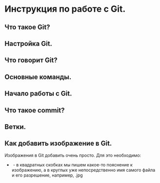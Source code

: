# Инструкция по работе с Git.

## Что такое Git?

## Настройка Git.

## Что говорит Git?

## Основные команды.

## Начало работы с Git.

## Что такое commit?

## Ветки. 

## Как добавить изображение в Git.

Изображения в Git добавить очень просто. Для это необходимо:
* ![]() - в квадратных скобках мы пишем какое-то пояснение к изображению, а в круглых уже непосредственно имя самого файла и его разрешение, например, .jpg

